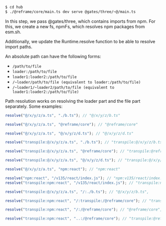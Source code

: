 ```sh
$ cd hub
$ ./@reframe/core/main.ts dev serve @gates/three/~@/main.ts
```

In this step, we pass @gates/three, which contains imports from npm. For this,
we create a new fs, npmFs, which resolves npm packages from esm.sh.

Additionally, we update the Runtime.resolve function to be able to resolve
import paths.

An absolute path can have the following forms:

- `/path/to/file`
- `loader:/path/to/file`
- `loader1:loader2:/path/to/file`
- `/~loader/path/to/file (equivalent to loader:/path/to/file)`
- `/~loader1/~loader2/path/to/file (equivalent to loader1:loader2:/path/to/file)`

Path resolution works on resolving the loader part and the file part separately.
Some examples:

```js
resolve("@/x/y/z/a.ts", "./b.ts"); // "@/x/y/z/b.ts"

resolve("@/x/y/z/a.ts", "@reframe/core"); // "@reframe/core"

resolve("@/x/y/z/a.ts", "@/x/y/z/d.ts"); // "@/x/y/z/d.ts"

resolve("transpile:@/x/y/z/a.ts", "./b.ts"); // "transpile:@/x/y/z/b.ts"

resolve("transpile:@/x/y/z/a.ts", "@reframe/core"); // "transpile:@reframe/core"

resolve("transpile:@/x/y/z/a.ts", "@/x/y/z/d.ts"); // "transpile:@/x/y/z/d.ts"

resolve("@/x/y/z/a.ts", "npm:react"); // "npm:react"

resolve("npm:react", "/v135/react/index.js"); // "npm:v135/react/index.js"
resolve("transpile:npm:react", "/v135/react/index.js"); // "transpile:npm:v135/react/index.js",

resolve("transpile:@/x/y/z/a.ts", "/:./b.ts"); // "@/x/y/z/b.ts",

resolve("transpile:npm:react", "/:transpile:/@reframe/core"); // "transpile:@reframe/core",

resolve("transpile:npm:react", "/:/@reframe/core"); // "@reframe/core",

resolve("transpile:npm:react", "..:/@reframe/core"); // "transpile:@reframe/core",
```
